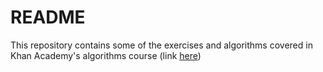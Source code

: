 # README

This repository contains some of the exercises and algorithms covered in Khan Academy's  algorithms course (link [here](https://www.khanacademy.org/computing/computer-science/algorithms))